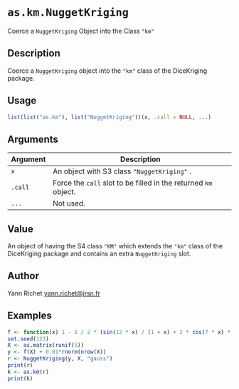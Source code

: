# `as.km.NuggetKriging`

Coerce a `NuggetKriging` Object into the Class `"km"`


## Description

Coerce a `NuggetKriging` object into the `"km"` class of the
 DiceKriging package.


## Usage

```r
list(list("as.km"), list("NuggetKriging"))(x, .call = NULL, ...)
```


## Arguments

Argument      |Description
------------- |----------------
`x`     |     An object with S3 class `"NuggetKriging"` .
`.call`     |     Force the `call` slot to be filled in the returned `km` object.
`...`     |     Not used.


## Value

An object of having the S4 class `"KM"` which extends
 the `"km"` class of the DiceKriging package and
 contains an extra `NuggetKriging` slot.


## Author

Yann Richet yann.richet@irsn.fr


## Examples

```r
f <- function(x) 1 - 1 / 2 * (sin(12 * x) / (1 + x) + 2 * cos(7 * x) * x^5 + 0.7)
set.seed(123)
X <- as.matrix(runif(5))
y <- f(X) + 0.01*rnorm(nrow(X))
r <- NuggetKriging(y, X, "gauss")
print(r)
k <- as.km(r)
print(k)
```


